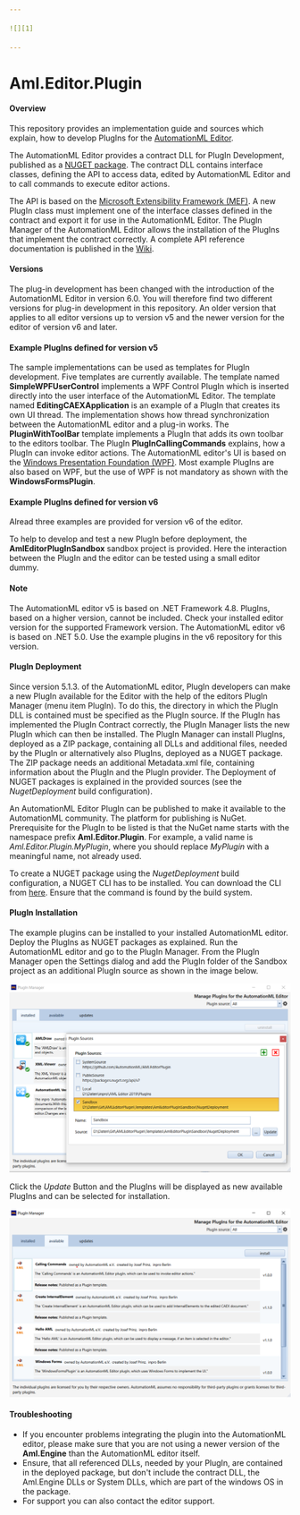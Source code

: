 ```yaml
---

![][1]

---
```


# Aml.Editor.Plugin

#### Overview
This repository provides an implementation guide and sources which explain, how to develop PlugIns for the [AutomationML Editor](https://github.com/AutomationML/AutomationMLEditor/blob/main/README.md).

The AutomationML Editor provides a contract DLL for PlugIn Development, published as a [NUGET package](https://www.nuget.org/packages/Aml.Editor.Plugin.Contract).  The contract DLL contains interface classes, defining the API to access data, edited by AutomationML Editor and to call commands to execute editor actions. 

The API is based on the [Microsoft Extensibility Framework (MEF)](https://docs.microsoft.com/en-us/dotnet/framework/mef/). A new PlugIn class must implement one of the interface classes defined in the contract and export it for use in the AutomationML Editor. The PlugIn Manager of the AutomationML Editor allows the installation of the PlugIns that implement the contract correctly. A complete API reference documentation is published in the [Wiki](https://github.com/AutomationML/AMLEditorPlugin/wiki).

#### Versions
The plug-in development has been changed with the introduction of the AutomationML Editor in version 6.0. You will therefore find two different versions for plug-in development in this repository. An older version that applies to all editor versions up to version v5 and the newer version for the editor of version v6 and later.

#### Example PlugIns defined for version v5
The sample implementations can be used as templates for PlugIn development. Five templates are currently available. The template named **SimpleWPFUserControl** implements a WPF Control PlugIn which is inserted directly into the user interface of the AutomationML Editor. The template named **EditingCAEXApplication** is an example of a PlugIn that creates its own UI thread. The implementation shows how thread synchronization between the AutomationML editor and a plug-in works. The **PluginWithToolBar** template implements a PlugIn that adds its own toolbar to the editors toolbar. The PlugIn **PlugInCallingCommands** explains, how a PlugIn can invoke editor actions. The AutomationML editor's UI is based on the [Windows Presentation Foundation (WPF)](https://visualstudio.microsoft.com/de/vs/features/wpf/). Most example PlugIns are also based on WPF, but the use of WPF is not mandatory as shown with the **WindowsFormsPlugin**.

#### Example PlugIns defined for version v6
Alread three examples are provided for version v6 of the editor. 

To help to develop and test a new PlugIn before deployment, the **AmlEditorPlugInSandbox** sandbox project is provided. Here the interaction between the PlugIn and the editor can be tested using a small editor dummy. 

#### Note
The AutomationML editor v5 is based on .NET Framework 4.8. PlugIns, based on a higher version, cannot be included. Check your installed editor version for the supported Framework version. The AutomationML editor v6 is based on .NET 5.0. Use the example plugins in the v6 repository for this version.

#### PlugIn Deployment
Since version 5.1.3. of the AutomationML editor, PlugIn developers can make a new PlugIn available for the Editor with the help of the editors PlugIn Manager (menu item PlugIn). To do this, the directory in which the PlugIn DLL is contained must be specified as the PlugIn source. If the PlugIn has implemented the PlugIn Contract correctly, the PlugIn Manager lists the new PlugIn which can then be installed.  The PlugIn Manager can install PlugIns, deployed as a ZIP package, containing all DLLs and additional files, needed by the PlugIn or alternatively also PlugIns, deployed as a NUGET package. The ZIP package needs an additional Metadata.xml file, containing information about the PlugIn and the PlugIn provider. The Deployment of NUGET packages is explained in the provided sources (see the _NugetDeployment_ build configuration).

An AutomationML Editor PlugIn can be published to make it available to the AutomationML community. The platform for publishing is NuGet. Prerequisite for the PlugIn to be listed is that the NuGet name starts with the namespace prefix **Aml.Editor.Plugin**. For example, a valid name is _Aml.Editor.Plugin.MyPlugin_, where you should replace _MyPlugin_ with a meaningful name, not already used.

To create a NUGET package using the _NugetDeployment_ build configuration, a NUGET CLI has to be installed. You can download the CLI from [here](https://www.nuget.org/downloads). Ensure that the command is found by the build system.

#### PlugIn Installation

The example plugins can be installed to your installed AutomationML editor. Deploy the PlugIns as NUGET packages as explained. Run the AutomationML editor and go to the PlugIn Manager. From the PlugIn Manager open the Settings dialog and add the PlugIn folder of the Sandbox project as an additional PlugIn source as shown in the image below.

![](img/PMan.png)

Click the _Update_ Button and the PlugIns will be displayed as new available PlugIns and can be selected for installation.

![](img/PInstall.png)

#### Troubleshooting

- If you encounter problems integrating the plugin into the AutomationML editor, please make sure that you are not using a newer version of the **Aml.Engine** than the AutomationML editor itself. 
- Ensure, that all referenced DLLs, needed by your PlugIn, are contained in the deployed package, but don't include the contract DLL,  the Aml.Engine DLLs or System DLLs, which are part of the windows OS in the package. 
- For support you can also contact the editor support. 



[1]: https://raw.githubusercontent.com/AutomationML/AMLEngine2.1/master/img/AutomationML-Logo.png

